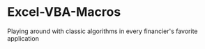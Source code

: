 # Excel-VBA-Macros
Playing around with classic algorithms in every financier's favorite application
